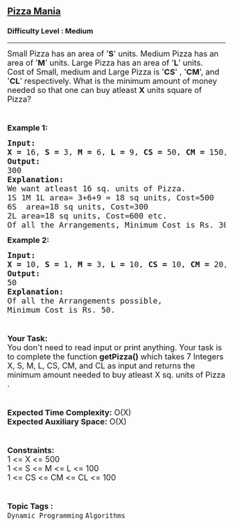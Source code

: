 <h2><a href="https://www.geeksforgeeks.org/problems/pizza-mania0155/1">Pizza Mania</a></h2><h3>Difficulty Level : Medium</h3><hr><div class="problems_problem_content__Xm_eO"><p><span style="font-size:18px">Small Pizza has an area of '<strong>S</strong>' units</span><span style="font-size:18px">. Medium Pizza has an area&nbsp;</span><span style="font-size:18px">of '<strong>M</strong></span><span style="font-size:18px">' units</span><span style="font-size:18px">. Large Pizza has an area of '<strong>L</strong>' units</span><span style="font-size:18px">.<br>
Cost of </span><span style="font-size:18px">Small,</span><span style="font-size:18px"> medium and Large Pizza is '</span><span style="font-size:18px"><strong>CS</strong>' ,</span><span style="font-size:18px"> '<strong>CM</strong>', and '<strong>CL</strong>' respectively.</span><span style="font-size:18px"> What is the minimum amount of money</span><span style="font-size:18px"> needed so that one can buy </span><span style="font-size:18px">atleast</span><span style="font-size:18px"> <strong>X</strong> units square of Pizza?</span></p>

<p>&nbsp;</p>

<p><span style="font-size:18px"><strong>Example 1:</strong></span></p>

<pre><span style="font-size:18px"><strong>Input:</strong></span>
<span style="font-size:18px"><strong>X = </strong>16, <strong>S = </strong>3, <strong>M = </strong>6, <strong>L = </strong>9, <strong>CS = </strong>50, <strong>CM = </strong>150, <strong>CL = </strong>300</span>
<span style="font-size:18px"><strong>Output:</strong></span>
<span style="font-size:18px">300</span>
<span style="font-size:18px"><strong>Explanation:</strong></span>
<span style="font-size:18px">We want </span><span style="font-size:18px">atleast</span><span style="font-size:18px"> 16 sq. units of Pizza.
1S 1M 1L area= 3+6+9 = 18 sq units, Cost=500
6S  area=18 sq units, Cost=300
2L area=18 sq units, Cost=600</span><span style="font-size:18px"> etc.
Of all the Arrangements, Minimum Cost is Rs. 300.</span></pre>

<p><span style="font-size:18px"><strong>Example 2:</strong></span></p>

<pre><span style="font-size:18px"><strong>Input:</strong></span>
<span style="font-size:18px"><strong>X = </strong>10, <strong>S = </strong>1, <strong>M = </strong>3, <strong>L = </strong>10, <strong>CS = </strong>10, <strong>CM = </strong>20, <strong>CL = </strong>50</span>
<span style="font-size:18px"><strong>Output:</strong></span>
<span style="font-size:18px">50</span>
<span style="font-size:18px"><strong>Explanation:</strong></span>
<span style="font-size:18px">Of all the Arrangements possible,
Minimum Cost is Rs. 50.</span></pre>

<p>&nbsp;</p>

<p><span style="font-size:18px"><strong>Your Task:</strong><br>
You don't need to read input or print anything. Your task is to complete the function <strong>getPizza()</strong> which takes 7 Integers X, S, M, L, CS, CM, and CL as input and returns the minimum amount needed to buy atleast X sq. units of Pizza .</span></p>

<p>&nbsp;</p>

<p><span style="font-size:18px"><strong>Expected Time Complexity:</strong> O(X)<br>
<strong>Expected Auxiliary Space:</strong> O(X)</span></p>

<p>&nbsp;</p>

<p><span style="font-size:18px"><strong>Constraints:</strong></span><br>
<span style="font-size:18px">1 &lt;= X &lt;= 500<br>
1 &lt;= S &lt;= M &lt;= L &lt;= 100<br>
1 &lt;= CS &lt;= CM &lt;= CL &lt;= 100</span></p>
</div><br><p><span style=font-size:18px><strong>Topic Tags : </strong><br><code>Dynamic Programming</code>&nbsp;<code>Algorithms</code>&nbsp;
